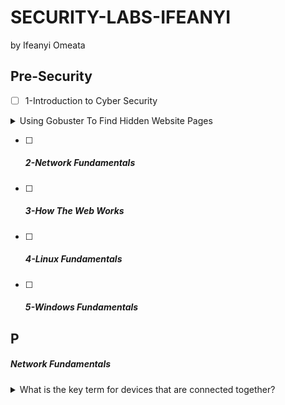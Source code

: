 # SECURITY-LABS-IFEANYI
by Ifeanyi Omeata

## Pre-Security

- [ ] 1-Introduction to Cyber Security

<details>
  <summary>Using Gobuster To Find Hidden Website Pages</summary>

  ```
  gobuster -u http://fakebank.thm -w wordlist.txt dir
  ```
  - [ ] -u is used to state the website we're scanning
  - [ ] -w takes a list of words to iterate through to find hidden pages.

</details>


- [ ] ##### 2-Network Fundamentals

- [ ] ##### 3-How The Web Works
 
- [ ] ##### 4-Linux Fundamentals

- [ ] ##### 5-Windows Fundamentals













## P

##### Network Fundamentals
 
<details>
  <summary>What is the key term for devices that are connected together? </summary>

   - [ ] Network

</details>








